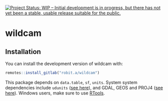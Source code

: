 
<!-- README.md is generated from README.Rmd. Please edit that file -->

[![Project Status: WIP – Initial development is in progress, but there
has not yet been a stable, usable release suitable for the
public.](https://www.repostatus.org/badges/latest/wip.svg)](https://www.repostatus.org/#wip)

# wildcam

## Installation

You can install the development version of wildcam with:

``` r
remotes::install_gitlab("robit.a/wildcam")
```

This package depends on `data.table`, `sf`, `units`. System system
dependencies include `udunits` ([see
here](https://github.com/r-quantities/units#installation)), and GDAL,
GEOS and PROJ4 ([see
here](https://github.com/r-spatial/sf/#installing)). Windows users, make
sure to use [RTools](https://cran.r-project.org/bin/windows/Rtools/).
